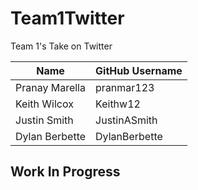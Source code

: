 # Team1Twitter
Team 1's Take on Twitter

| Name | GitHub Username |
| --- | --- |
| Pranay Marella | pranmar123 | 
| Keith Wilcox | Keithw12 | 
| Justin Smith | JustinASmith | 
| Dylan Berbette | DylanBerbette |

## Work In Progress 
